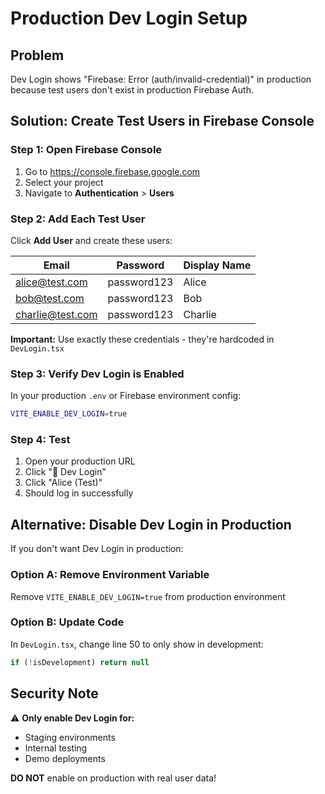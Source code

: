 # Production Dev Login Setup

## Problem
Dev Login shows "Firebase: Error (auth/invalid-credential)" in production because test users don't exist in production Firebase Auth.

## Solution: Create Test Users in Firebase Console

### Step 1: Open Firebase Console
1. Go to https://console.firebase.google.com
2. Select your project
3. Navigate to **Authentication** > **Users**

### Step 2: Add Each Test User
Click **Add User** and create these users:

| Email | Password | Display Name |
|-------|----------|--------------|
| alice@test.com | password123 | Alice |
| bob@test.com | password123 | Bob |
| charlie@test.com | password123 | Charlie |

**Important:** Use exactly these credentials - they're hardcoded in `DevLogin.tsx`

### Step 3: Verify Dev Login is Enabled
In your production `.env` or Firebase environment config:
```bash
VITE_ENABLE_DEV_LOGIN=true
```

### Step 4: Test
1. Open your production URL
2. Click "🔧 Dev Login"
3. Click "Alice (Test)"
4. Should log in successfully

## Alternative: Disable Dev Login in Production

If you don't want Dev Login in production:

### Option A: Remove Environment Variable
Remove `VITE_ENABLE_DEV_LOGIN=true` from production environment

### Option B: Update Code
In `DevLogin.tsx`, change line 50 to only show in development:
```typescript
if (!isDevelopment) return null
```

## Security Note
⚠️ **Only enable Dev Login for:**
- Staging environments
- Internal testing
- Demo deployments

**DO NOT** enable on production with real user data!
